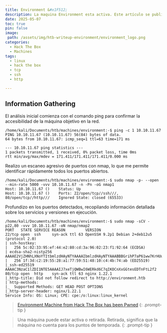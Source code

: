 ```yaml
---
title: Environment &#x1F512;
description: La maquina Environment esta activa. Este artículo se publicará para acceso público una vez que la maquina se retire, según la política de HackTheBox.
date: 2025-05-07
toc: true
pin: false
image:
 path: /assets/img/htb-writeup-environment/environment_logo.png
categories:
  - Hack The Box
  - Machines
tags:
  - linux
  - hack the box
  - tcp
  - ssh
  - http

---
```

## Information Gathering

El análisis inicial comienza con el comando ping para confirmar la accesibilidad de la máquina objetivo en la red.

```terminal
/home/kali/Documents/htb/machines/environment:-$ ping -c 1 10.10.11.67           
PING 10.10.11.67 (10.10.11.67) 56(84) bytes of data.
64 bytes from 10.10.11.67: icmp_seq=1 ttl=63 time=171 ms

--- 10.10.11.67 ping statistics ---
1 packets transmitted, 1 received, 0% packet loss, time 0ms
rtt min/avg/max/mdev = 171.411/171.411/171.411/0.000 ms
```

Realizo un escaneo agresivo de puertos con nmap, lo que me permite identificar rápidamente todos los puertos abiertos.

```terminal
/home/kali/Documents/htb/machines/environment:-$ sudo nmap -p- --open --min-rate 5000 -vvv 10.10.11.67 -n -Pn -oG nmap1
Host: 10.10.11.67 ()	Status: Up
Host: 10.10.11.67 ()	Ports: 22/open/tcp//ssh///, 80/open/tcp//http///	Ignored State: closed (65533)
```

Profundizo en los puertos detectados, recopilando información detallada sobre los servicios y versiones en ejecución.

```terminal
/home/kali/Documents/htb/machines/environment:-$ sudo nmap -sCV -p22,80 -vvv 10.10.11.67 -oN nmap/nmap2
PORT   STATE SERVICE REASON         VERSION
22/tcp open  ssh     syn-ack ttl 63 OpenSSH 9.2p1 Debian 2+deb12u5 (protocol 2.0)
| ssh-hostkey: 
|   256 5c:02:33:95:ef:44:e2:80:cd:3a:96:02:23:f1:92:64 (ECDSA)
| ecdsa-sha2-nistp256 AAAAE2VjZHNhLXNoYTItbmlzdHAyNTYAAAAIbmlzdHAyNTYAAABBBGrihP7aP61ww7KrHUutuC/GKOyHifRmeM070LMF7b6vguneFJ3dokS/UwZxcp+H82U2LL+patf3wEpLZz1oZdQ=
|   256 1f:3d:c2:19:55:28:a1:77:59:51:48:10:c4:4b:74:ab (ED25519)
|_ssh-ed25519 AAAAC3NzaC1lZDI1NTE5AAAAIJ7xeTjQWBwI6WERkd6C7qIKOCnXxGGtesEDTnFtL2f2
80/tcp open  http    syn-ack ttl 63 nginx 1.22.1
|_http-title: Did not follow redirect to http://environment.htb
| http-methods: 
|_  Supported Methods: GET HEAD POST OPTIONS
|_http-server-header: nginx/1.22.1
Service Info: OS: Linux; CPE: cpe:/o:linux:linux_kernel
```

> <a href="https://www.hackthebox.com/achievement/machine/1521382/659" target="_blank">Environment Machine from Hack The Box has been Pwned</a>
{: .prompt-tip }

> Una máquina puede estar activa o retirada. Retirada, significa que la máquina no cuenta para los puntos de temporada.
{: .prompt-tip }
